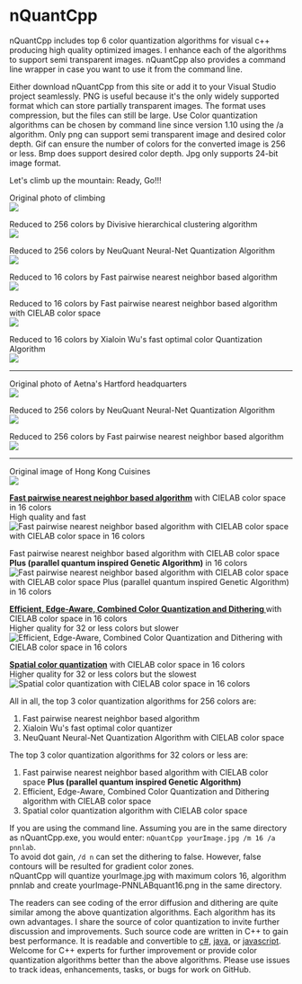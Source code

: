 # nQuantCpp
nQuantCpp includes top 6 color quantization algorithms for visual c++ producing high quality optimized images. I enhance each of the algorithms to support semi transparent images. 
nQuantCpp also provides a command line wrapper in case you want to use it from the command line.

Either download nQuantCpp from this site or add it to your Visual Studio project seamlessly.
PNG is useful because it's the only widely supported format which can store partially transparent images. The format uses compression, but the files can still be large. Use Color quantization algorithms can be chosen by command line since version 1.10 using the /a algorithm.
Only png can support semi transparent image and desired color depth. Gif can ensure the number of colors for the converted image is 256 or less. Bmp does support desired color depth. Jpg only supports 24-bit image format.

Let's climb up the mountain: Ready, Go!!!

<p>Original photo of climbing<br /><img src="https://mcychan.github.io/PnnQuant.js/demo/img/climb.jpg" /></p>
<p>Reduced to 256 colors by Divisive hierarchical clustering algorithm<br /><img src="https://github.com/user-attachments/assets/31a8c472-16ca-47ea-8f55-8143ad761eab" /></p>
<p>Reduced to 256 colors by NeuQuant Neural-Net Quantization Algorithm<br /><img src="https://github.com/user-attachments/assets/26e00c41-730b-4e23-81f7-a7dec4dc4cf6" /></p>
<p>Reduced to 16 colors by Fast pairwise nearest neighbor based algorithm<br /><img src="https://github.com/user-attachments/assets/f4cadcfc-2770-4cb4-b99e-302c9b5db2ae" /></p>
<p>Reduced to 16 colors by Fast pairwise nearest neighbor based algorithm with CIELAB color space<br /><img src="https://github.com/user-attachments/assets/47daca56-ee8a-49c9-b01b-945de598dfe1" /></p>
<p>Reduced to 16 colors by Xialoin Wu's fast optimal color Quantization Algorithm<br /><img src="https://github.com/user-attachments/assets/f0d26906-4b2b-42de-ae98-f660645cc198" /></p>
<hr />
<p>Original photo of Aetna's Hartford headquarters<br /><img src="https://mcychan.github.io/PnnQuant.js/demo/img/SE5x9.jpg" /></p>
<p>Reduced to 256 colors by NeuQuant Neural-Net Quantization Algorithm<br /><img src="https://github.com/user-attachments/assets/b1f4c71b-f33e-40c3-aa20-aa94bf3dec3e" /></p>
<p>Reduced to 256 colors by Fast pairwise nearest neighbor based algorithm<br /><img src="https://repository-images.githubusercontent.com/154477414/29446768-6892-49bc-b949-774c1b3f38de" /></p><hr>

<p>Original image of Hong Kong Cuisines<br /><img src="https://mcychan.github.io/PnnQuant.js/demo/img/old-HK.jpg" /></p>
<b><a href="http://www.cs.joensuu.fi/sipu/pub/Threshold-JEI.pdf">Fast pairwise nearest neighbor based algorithm</a></b> with CIELAB color space in 16 colors<br>
High quality and fast<br />
<img src="https://github.com/user-attachments/assets/cf8d36cd-e204-4363-aed1-77f6abe403fa" alt="Fast pairwise nearest neighbor based algorithm with CIELAB color space with CIELAB color space in 16 colors"></p>
<p>Fast pairwise nearest neighbor based algorithm with CIELAB color space <b>Plus (parallel quantum inspired Genetic Algorithm)</b> in 16 colors<br /><img src="https://github.com/user-attachments/assets/b9313b90-ee56-4ee4-8211-62ca62622fd2" alt="Fast pairwise nearest neighbor based algorithm with CIELAB color space with CIELAB color space Plus (parallel quantum inspired Genetic Algorithm) in 16 colors" /></p>
<p><b><a href="http://cg.cs.tsinghua.edu.cn/people/~huanghz/publications/TIP-2015-CombinedColorQuantization.pdf">Efficient, Edge-Aware, Combined Color Quantization and Dithering </a></b> with CIELAB color space in 16 colors<br />
Higher quality for 32 or less colors but slower<br />
<img src="https://user-images.githubusercontent.com/26831069/147355642-d72a9e2b-a47a-463a-bfb5-98d1a1def84a.png" alt="Efficient, Edge-Aware, Combined Color Quantization and Dithering with CIELAB color space in 16 colors"></p>
<p><b><a href="https://people.eecs.berkeley.edu/~dcoetzee/downloads/scolorq/">Spatial color quantization</a></b> with CIELAB color space in 16 colors<br />
Higher quality for 32 or less colors but the slowest<br />
<img src="https://github.com/user-attachments/assets/b0dbdd2e-4800-42c4-89e3-7f3e03d36d8d" alt="Spatial color quantization with CIELAB color space in 16 colors"></p>
All in all, the top 3 color quantization algorithms for 256 colors are:
<ol>
<li>Fast pairwise nearest neighbor based algorithm</li>
<li>Xialoin Wu's fast optimal color quantizer</li>
<li>NeuQuant Neural-Net Quantization Algorithm with CIELAB color space</li>
</ol>
The top 3 color quantization algorithms for 32 colors or less are:
<ol>
<li>Fast pairwise nearest neighbor based algorithm with CIELAB color space <b>Plus (parallel quantum inspired Genetic Algorithm)</b></li>
<li>Efficient, Edge-Aware, Combined Color Quantization and Dithering algorithm with CIELAB color space</li>
<li>Spatial color quantization algorithm with CIELAB color space</li>
</ol>

If you are using the command line. Assuming you are in the same directory as nQuantCpp.exe, you would enter: `nQuantCpp yourImage.jpg /m 16 /a pnnlab`.<br/>
To avoid dot gain, `/d n` can set the dithering to false. However, false contours will be resulted for gradient color zones.<br />
nQuantCpp will quantize yourImage.jpg with maximum colors 16, algorithm pnnlab and create yourImage-PNNLABquant16.png in the same directory.

The readers can see coding of the error diffusion and dithering are quite similar among the above quantization algorithms. 
Each algorithm has its own advantages. I share the source of color quantization to invite further discussion and improvements.
Such source code are written in C++ to gain best performance. It is readable and convertible to <a href="https://github.com/mcychan/nQuant.cs">c#</a>, <a href="https://github.com/mcychan/nQuant.j2se">java</a>, or <a href="https://github.com/mcychan/PnnQuant.js">javascript</a>.
Welcome for C++ experts for further improvement or provide color quantization algorithms better than the above algorithms.
Please use issues to track ideas, enhancements, tasks, or bugs for work on GitHub.
